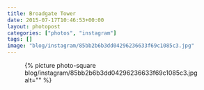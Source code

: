 ```yaml
---
title: Broadgate Tower
date: 2015-07-17T10:46:53+00:00
layout: photopost
categories: ["photos", "instagram"]
tags: []
image: "blog/instagram/85bb2b6b3dd04296236633f69c1085c3.jpg"
---
```


<figure class="photo photo--square">
  {% picture photo-square blog/instagram/85bb2b6b3dd04296236633f69c1085c3.jpg alt="" %}
</figure>


